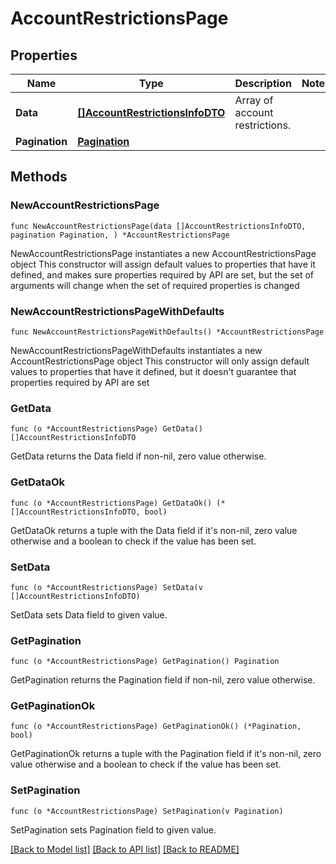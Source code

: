 # AccountRestrictionsPage

## Properties

Name | Type | Description | Notes
------------ | ------------- | ------------- | -------------
**Data** | [**[]AccountRestrictionsInfoDTO**](AccountRestrictionsInfoDTO.md) | Array of account restrictions. | 
**Pagination** | [**Pagination**](Pagination.md) |  | 

## Methods

### NewAccountRestrictionsPage

`func NewAccountRestrictionsPage(data []AccountRestrictionsInfoDTO, pagination Pagination, ) *AccountRestrictionsPage`

NewAccountRestrictionsPage instantiates a new AccountRestrictionsPage object
This constructor will assign default values to properties that have it defined,
and makes sure properties required by API are set, but the set of arguments
will change when the set of required properties is changed

### NewAccountRestrictionsPageWithDefaults

`func NewAccountRestrictionsPageWithDefaults() *AccountRestrictionsPage`

NewAccountRestrictionsPageWithDefaults instantiates a new AccountRestrictionsPage object
This constructor will only assign default values to properties that have it defined,
but it doesn't guarantee that properties required by API are set

### GetData

`func (o *AccountRestrictionsPage) GetData() []AccountRestrictionsInfoDTO`

GetData returns the Data field if non-nil, zero value otherwise.

### GetDataOk

`func (o *AccountRestrictionsPage) GetDataOk() (*[]AccountRestrictionsInfoDTO, bool)`

GetDataOk returns a tuple with the Data field if it's non-nil, zero value otherwise
and a boolean to check if the value has been set.

### SetData

`func (o *AccountRestrictionsPage) SetData(v []AccountRestrictionsInfoDTO)`

SetData sets Data field to given value.


### GetPagination

`func (o *AccountRestrictionsPage) GetPagination() Pagination`

GetPagination returns the Pagination field if non-nil, zero value otherwise.

### GetPaginationOk

`func (o *AccountRestrictionsPage) GetPaginationOk() (*Pagination, bool)`

GetPaginationOk returns a tuple with the Pagination field if it's non-nil, zero value otherwise
and a boolean to check if the value has been set.

### SetPagination

`func (o *AccountRestrictionsPage) SetPagination(v Pagination)`

SetPagination sets Pagination field to given value.



[[Back to Model list]](../README.md#documentation-for-models) [[Back to API list]](../README.md#documentation-for-api-endpoints) [[Back to README]](../README.md)



